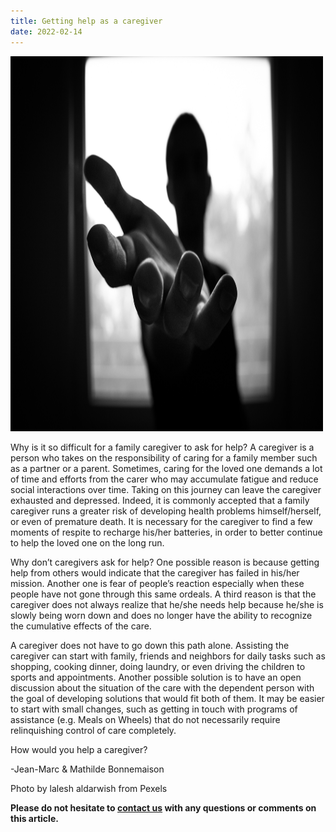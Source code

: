 ```yaml
---
title: Getting help as a caregiver
date: 2022-02-14
---
```


<img src="assets/images/2022-02-14-how-help-caregivers.jpg"	title="handing a hand" width="500" height="600" />

Why is it so difficult for a family caregiver to ask for help?
A caregiver is a person who takes on the responsibility of caring for a family member such as a partner or a parent. Sometimes, caring for the loved one demands a lot of time and efforts from the carer who may accumulate fatigue and reduce social interactions over time. Taking on this journey can leave the caregiver exhausted and depressed. Indeed, it is commonly accepted that a family caregiver runs a greater risk of developing health problems himself/herself, or even of premature death. It is necessary for the caregiver to find a few moments of respite to recharge his/her batteries, in order to better continue to help the loved one on the long run.

Why don’t caregivers ask for help? One possible reason is because getting help from others would indicate that the caregiver has failed in his/her mission. Another one is fear of people’s reaction especially when these people have not gone through this same ordeals. A third reason is that the caregiver does not always realize that he/she needs help because he/she is slowly being worn down and does no longer have the ability to recognize the cumulative effects of the care.

A caregiver does not have to go down this path alone. Assisting the caregiver can start with family, friends and neighbors for daily tasks such as shopping, cooking dinner, doing laundry, or even driving the children to sports and appointments. Another possible solution is to have an open discussion about the situation of the care with the dependent person with the goal of developing solutions that would fit both of them. It may be easier to start with small changes, such as getting in touch with programs of assistance (e.g. Meals on Wheels) that do not necessarily require relinquishing control of care completely.

How would you help a caregiver?

-Jean-Marc & Mathilde Bonnemaison

Photo by lalesh aldarwish from Pexels

 **Please do not hesitate to [contact us](contact_us.md) with any questions or comments on this article.**
